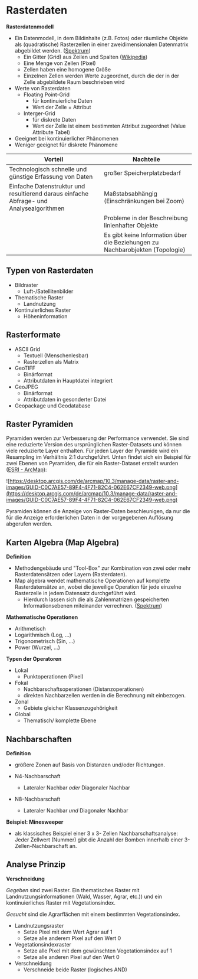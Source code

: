 # Rasterdaten

**Rasterdatenmodell** 
- Ein Datenmodell, in dem Bildinhalte (z.B. Fotos) oder räumliche Objekte als (quadratische) Rasterzellen in einer zweidimensionalen Datenmatrix abgebildet werden. ([Spektrum](https://www.spektrum.de/lexikon/geographie/rasterdaten/6416))
    - Ein Gitter (Grid) aus Zeilen und Spalten ([Wikipedia](https://de.wikipedia.org/wiki/Rasterdaten))
    - Eine Menge von Zellen (Pixel)
    - Zellen haben eine homogene Größe
    - Einzelnen Zellen werden Werte zugeordnet, durch die der in der Zelle abgebildete Raum beschrieben wird
- Werte von Rasterdaten
    - Floating Point-Grid
        - für kontinuierliche Daten
        - Wert der Zelle = Attribut
    - Interger-Grid
        - für diskrete Daten
        - Wert der Zelle ist einem bestimmten Attribut zugeordnet (Value Attribute Tabel)
- Geeignet bei kontinuierlicher Phänomenen 
- Weniger geeignet für diskrete Phänomene 

| Vorteil | Nachteile |
| ------- | --------- |
| Technologisch schnelle und günstige Erfassung von Daten | großer Speicherplatzbedarf |
| Einfache Datenstruktur und resultierend daraus einfache Abfrage- und Analysealgorithmen | Maßstabsabhängig (Einschränkungen bei Zoom) |
| | Probleme in der Beschreibung linienhafter Objekte |
| | Es gibt keine Information über die Beziehungen zu Nachbarobjekten (Topologie) |


## Typen von Rasterdaten

- Bildraster
	- Luft-/Satellitenbilder
- Thematische Raster
	- Landnutzung
- Kontinuierliches Raster
    - Höheninformation 


## Rasterformate

- ASCII Grid
    - Textuell (Menschenlesbar)
    - Rasterzellen als Matrix
- GeoTIFF
    - Binärformat
    - Attributdaten in Hauptdatei integriert
- GeoJPEG
    - Binärformat
    - Attributdaten in gesonderter Datei 
- Geopackage und Geodatabase


## Raster Pyramiden

Pyramiden werden zur Verbesserung der Performance verwendet. Sie sind eine reduzierte Version des ursprünglichen Raster-Datasets und können viele reduzierte Layer enthalten. Für jeden Layer der Pyramide wird ein Resampling im Verhältnis 2:1 durchgeführt. Unten findet sich ein Beispiel für zwei Ebenen von Pyramiden, die für ein Raster-Dataset erstellt wurden ([ESRI - ArcMap](https://desktop.arcgis.com/de/arcmap/10.3/manage-data/raster-and-images/raster-pyramids.htm)):

![https://desktop.arcgis.com/de/arcmap/10.3/manage-data/raster-and-images/GUID-C0C7AE57-89F4-4F71-82C4-062E67CF2349-web.png](https://desktop.arcgis.com/de/arcmap/10.3/manage-data/raster-and-images/GUID-C0C7AE57-89F4-4F71-82C4-062E67CF2349-web.png)

Pyramiden können die Anzeige von Raster-Daten beschleunigen, da nur die für die Anzeige erforderlichen Daten in der vorgegebenen Auflösung abgerufen werden.


## Karten Algebra (Map Algebra)

**Definition**
- Methodengebäude und "Tool-Box" zur Kombination von zwei oder mehr Rasterdatensätzen oder Layern (Rasterdaten). 
- Map algebra wendet mathematische Operationen auf komplette Rasterdatensätze an, wobei die jeweilige Operation für jede einzelne Rasterzelle in jedem Datensatz durchgeführt wird. 
    - Hierdurch lassen sich die als Zahlenmatrizen gespeicherten Informationsebenen miteinander verrechnen. ([Spektrum](https://www.spektrum.de/lexikon/geographie/map-algebra/4922<Paste>))

**Mathematische Operationen**
- Arithmetisch
- Logarithmisch (Log, ...)
- Trigonometrisch (Sin, ...)
- Power (Wurzel, ...)

**Typen der Operatoren**
- Lokal
	- Punktoperationen (Pixel)
- Fokal
	- Nachbarschaftsoperationen (Distanzoperationen)
	- direkten Nachbarzellen werden in die Berechnung mit einbezogen.
- Zonal
	- Gebiete gleicher Klassenzugehörigkeit
- Global
	- Thematisch/ komplette Ebene


## Nachbarschaften

**Definition**
- größere Zonen auf Basis von Distanzen und/oder Richtungen.

- N4-Nachbarschaft 
    - Lateraler Nachbar *oder* Diagonaler Nachbar
- N8-Nachbarschaft
    - Lateraler Nachbar *und* Diagonaler Nachbar

**Beispiel: Minesweeper**
- als klassisches Beispiel einer 3 x 3- Zellen Nachbarschaftsanalyse: Jeder Zellwert (Nummer) gibt die Anzahl der Bomben innerhalb einer 3-Zellen-Nachbarschaft an.


## Analyse Prinzip

**Verschneidung**

*Gegeben* sind zwei Raster. Ein thematisches Raster mit Landnutzungsinformationen (Wald, Wasser, Agrar, etc.)) und ein kontinuierliches Raster mit Vegetationsindex.

*Gesucht* sind die Agrarflächen mit einem bestimmten Vegetationsindex.

- Landnutzungsraster
    - Setze Pixel mit dem Wert Agrar auf 1
    - Setze alle anderem Pixel auf den Wert 0
- Vegetationsindexraster
    - Setze alle Pixel mit dem gewünschten Vegetationsindex auf 1
    - Setze alle anderen Pixel auf den Wert 0
- Verschneidung
    - Verschneide beide Raster (logisches AND)


